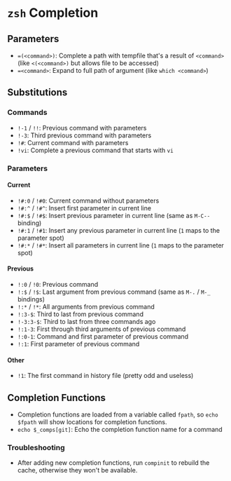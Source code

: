 # `zsh` Completion

## Parameters

- `=(<command>)`: Complete a path with tempfile that's a result of `<command>` (like `<(<command>)` but allows file to be accessed)
- `=<command>`: Expand to full path of argument (like `which <command>`)

## Substitutions

### Commands

- `!-1` / `!!`: Previous command with parameters
- `!-3`: Third previous command with parameters
- `!#`: Current command with parameters
- `!vi`: Complete a previous command that starts with `vi`

### Parameters

#### Current

- `!#:0` / `!#0`: Current command without parameters
- `!#:^` / `!#^`: Insert first parameter in current line
- `!#:$` / `!#$`: Insert previous parameter in current line (same as `M-C--` binding)
- `!#:1` / `!#1`: Insert any previous parameter in current line (`1` maps to the parameter spot)
- `!#:*` / `!#*`: Insert all parameters in current line (`1` maps to the parameter spot)

#### Previous

- `!:0` / `!0`: Previous command
- `!:$` / `!$`: Last argument from previous command (same as `M-.` / `M-_` bindings)
- `!:*` / `!*`: All arguments from previous command
- `!:3-$`: Third to last from previous command
- `!-3:3-$`: Third to last from three commands ago
- `!:1-3`: First through third arguments of previous command
- `!:0-1`: Command and first parameter of previous command
- `!:1`: First parameter of previous command

#### Other

- `!1`: The first command in history file (pretty odd and useless)

## Completion Functions

- Completion functions are loaded from a variable called `fpath`, so `echo $fpath` will show locations for completion functions.
- `echo $_comps[git]`: Echo the completion function name for a command

### Troubleshooting

- After adding new completion functions, run `compinit` to rebuild the cache, otherwise they won't be available.

